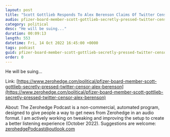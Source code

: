 ```yaml
---
layout: post
title: "Scott Gottlieb Responds To Alex Berenson Claims Of Twitter Censorship Influence"
audio: pfizer-board-member-scott-gottlieb-secretly-pressed-twitter-censor-alex-berenson-0
category: political
desc: "He will be suing..."
duration: 00:09:13
length: 553
datetime: Fri, 14 Oct 2022 16:45:00 +0000
tags: podcast
guid: pfizer-board-member-scott-gottlieb-secretly-pressed-twitter-censor-alex-berenson-0
order: 0
---
```

He will be suing...

Link: [https://www.zerohedge.com/political/pfizer-board-member-scott-gottlieb-secretly-pressed-twitter-censor-alex-berenson](https://www.zerohedge.com/political/pfizer-board-member-scott-gottlieb-secretly-pressed-twitter-censor-alex-berenson)

About: The Zerohedge Podcast is a non-commercial, automated program, designed to give people a way to get news from Zerohedge in an audio format.  I am actively working on tweaking and improving the setup to create a better listening experience (October 2022).  Suggestions are welcome: [zerohedgePodcast@outlook.com](mailto:zerohedgePodcast@outlook.com)